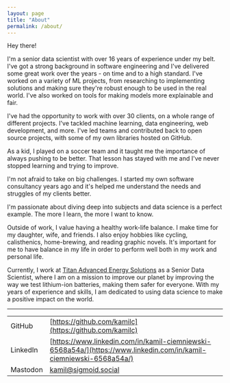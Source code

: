 ```yaml
---
layout: page
title: "About"
permalink: /about/
---
```


Hey there!


I'm a senior data scientist with over 16 years of experience under my belt. I've got a strong background in software engineering and I've delivered some great work over the years - on time and to a high standard. I've worked on a variety of ML projects, from researching to implementing solutions and making sure they're robust enough to be used in the real world. I've also worked on tools for making models more explainable and fair.


I've had the opportunity to work with over 30 clients, on a whole range of different projects. I've tackled machine learning, data engineering, web development, and more. I've led teams and contributed back to open source projects, with some of my own libraries hosted on GitHub.


As a kid, I played on a soccer team and it taught me the importance of always pushing to be better. That lesson has stayed with me and I've never stopped learning and trying to improve.


I'm not afraid to take on big challenges. I started my own software consultancy years ago and it's helped me understand the needs and struggles of my clients better.


I'm passionate about diving deep into subjects and data science is a perfect example. The more I learn, the more I want to know.


Outside of work, I value having a healthy work-life balance. I make time for my daughter, wife, and friends. I also enjoy hobbies like cycling, calisthenics, home-brewing, and reading graphic novels. It's important for me to have balance in my life in order to perform well both in my work and personal life.

Currently, I work at [Titan Advanced Energy Solutions](https://titanaes.com) as a Senior Data Scientist, where I am on a mission to improve our planet by improving the way we test lithium-ion batteries, making them safer for everyone. With my years of experience and skills, I am dedicated to using data science to make a positive impact on the world.

---

|   |   |
|---|---|
| GitHub | [https://github.com/kamilc](https://github.com/kamilc)  |
|  LinkedIn | [https://www.linkedin.com/in/kamil-ciemniewski-6568a54a/](https://www.linkedin.com/in/kamil-ciemniewski-6568a54a/)  |
| Mastodon  | [kamil@sigmoid.social](https://sigmoid.social/@kamil)

